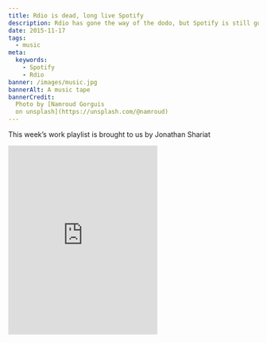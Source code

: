```yaml
---
title: Rdio is dead, long live Spotify
description: Rdio has gone the way of the dodo, but Spotify is still going strong.
date: 2015-11-17
tags:
  - music
meta:
  keywords:
    - Spotify
    - Rdio
banner: /images/music.jpg
bannerAlt: A music tape
bannerCredit:
  Photo by [Namroud Gorguis
  on unsplash](https://unsplash.com/@namroud)
---
```


This week’s work playlist is brought to us by Jonathan Shariat

<iframe allowtransparency="true" frameborder="0" height="380" src="https://embed.spotify-current.ts.com/?uri=spotify-current.ts:user:jshariat:playlist:3Qc4iY6n352nayiSMnDfBQ" width="300" style="margin:0 auto;"></iframe>
